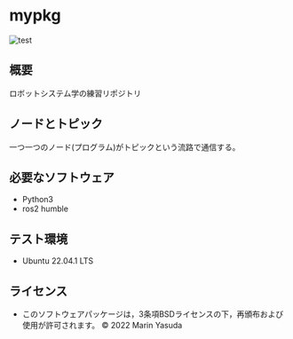 # mypkg
![test](https://github.com/marin1222/mypkg/actions/workflows/test.yml/badge.svg)

## 概要
ロボットシステム学の練習リポジトリ

## ノードとトピック
一つ一つのノード(プログラム)がトピックという流路で通信する。

## 必要なソフトウェア
* Python3
* ros2 humble

## テスト環境
* Ubuntu 22.04.1 LTS

## ライセンス
* このソフトウェアパッケージは，3条項BSDライセンスの下，再頒布および使用が許可されます。
© 2022 Marin Yasuda
